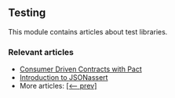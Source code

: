 ## Testing

This module contains articles about test libraries.

### Relevant articles

- [Consumer Driven Contracts with Pact](https://www.baeldung.com/pact-junit-consumer-driven-contracts)
- [Introduction to JSONassert](https://www.baeldung.com/jsonassert)
- More articles: [[<-- prev]](../libraries-testing)
